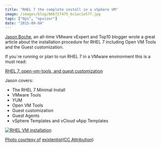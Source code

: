 ```yaml
---
title: "RHEL 7 the complete install in a vSphere VM"
image: /images/blog/666727475_6c1ac1e577.jpg
tags: ["Ops", "opvizor"]
date: "2015-09-04"
---
```


[Jason Boche](https://twitter.com/jasonboche "Jason Boche"), an all-time VMware vExpert and Top10 blogger wrote a great article about the installation procedure for RHEL 7 including Open VM Tools and the Guest customization.

If you´re running or plan to run RHEL 7 in a VMware environment this is a must read:

[RHEL 7, open-vm-tools, and guest customization](http://www.boche.net/blog/index.php/2015/08/09/rhel-7-open-vm-tools-and-guest-customization/ "RHEL 7, open-vm-tools, and guest customization")

Jason covers:

- The RHEL 7 Minimal Install
- VMware Tools
- YUM
- Open VM Tools
- Guest customization
- Guest Agents
- vSphere Templates and vCloud vApp Templates

[![RHEL VM installation](/images/blog/666727475_6c1ac1e577.jpg)](http://www.boche.net/blog/index.php/2015/08/09/rhel-7-open-vm-tools-and-guest-customization/)

[](http://www.boche.net/blog/index.php/2015/08/09/rhel-7-open-vm-tools-and-guest-customization/)

[Photo courtesy of](http://www.boche.net/blog/index.php/2015/08/09/rhel-7-open-vm-tools-and-guest-customization/) [existentist](https://www.flickr.com/photos/26292456@N00/666727475/)([CC Attribution](http://creativecommons.org/licenses/by/3.0/))
